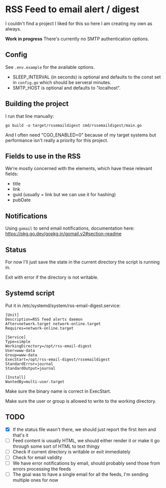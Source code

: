 # RSS Feed to email alert / digest
I couldn't find a project I liked for this so here I am creating my own as always.

**Work in progress** There's currently no SMTP authentication options.

## Config
See `.env.example` for the available options.

- SLEEP_INTERVAL (in seconds) is optional and defaults to the const set in `config.go` which should be serveral minutes.
- SMTP_HOST is optional and defaults to "localhost".

## Building the project
I run that line manually:
```
go build -o target/rssemaildigest cmd/rssemaildigest/main.go
```
And I often need "CGO_ENABLED=0" because of my target systems but performance isn't really a priority for this project.

## Fields to use in the RSS
We're mostly concerned with the <item> elements, which have these relevant fields:
* title
* link
* guid (usually = link but we can use it for hashing)
* pubDate

## Notifications
Using `gomail` to send email notifications, documentation here: https://pkg.go.dev/gopkg.in/gomail.v2#section-readme

## Status
For now I'll just save the state in the current directory the script is running in.

Exit with error if the directory is not writable.

## Systemd script

Put it in /etc/systemd/system/rss-email-digest.service:
```
[Unit]
Description=RSS feed alerts daemon
After=network.target network-online.target
Requires=network-online.target

[Service]
Type=simple
WorkingDirectory=/opt/rss-email-digest
User=www-data
Group=www-data
ExecStart=/opt/rss-email-digest/rssemaildigest
StandardError=journal
StandardOutput=journal

[Install]
WantedBy=multi-user.target
```
Make sure the binary name is correct in ExecStart.

Make sure the user or group is allowed to write to the working directory.

## TODO
- [x] If the status file wasn't there, we should just report the first item and that's it
- [ ] Feed content is usually HTML, we should either render it or make it go through some sort of HTML to text thingy
- [ ] Check if current directory is writable or exit immediately
- [ ] Check for email validity
- [ ] We have error notifications by email, should probably send those from errors processing the feeds
- [ ] The goal was to have a single email for all the feeds, I'm sending multiple ones for now
